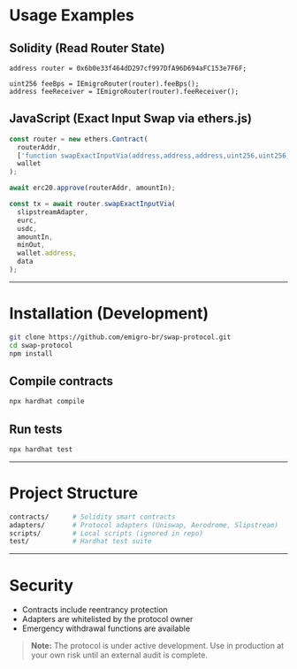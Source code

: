 # Usage Examples

## Solidity (Read Router State)

```solidity
address router = 0x6b0e33f464dD297cf997DfA96D694aFC153e7F6F;

uint256 feeBps = IEmigroRouter(router).feeBps();
address feeReceiver = IEmigroRouter(router).feeReceiver();
```

## JavaScript (Exact Input Swap via ethers.js)

```javascript
const router = new ethers.Contract(
  routerAddr,
  ['function swapExactInputVia(address,address,address,uint256,uint256,address,bytes) returns (uint256)'],
  wallet
);

await erc20.approve(routerAddr, amountIn);

const tx = await router.swapExactInputVia(
  slipstreamAdapter,
  eurc,
  usdc,
  amountIn,
  minOut,
  wallet.address,
  data
);
```

---

# Installation (Development)

```bash
git clone https://github.com/emigro-br/swap-protocol.git
cd swap-protocol
npm install
```

## Compile contracts

```bash
npx hardhat compile
```

## Run tests

```bash
npx hardhat test
```

---

# Project Structure

```bash
contracts/      # Solidity smart contracts
adapters/       # Protocol adapters (Uniswap, Aerodrome, Slipstream)
scripts/        # Local scripts (ignored in repo)
test/           # Hardhat test suite
```

---

# Security

- Contracts include reentrancy protection  
- Adapters are whitelisted by the protocol owner  
- Emergency withdrawal functions are available  

> **Note:** The protocol is under active development. Use in production at your own risk until an external audit is complete.
